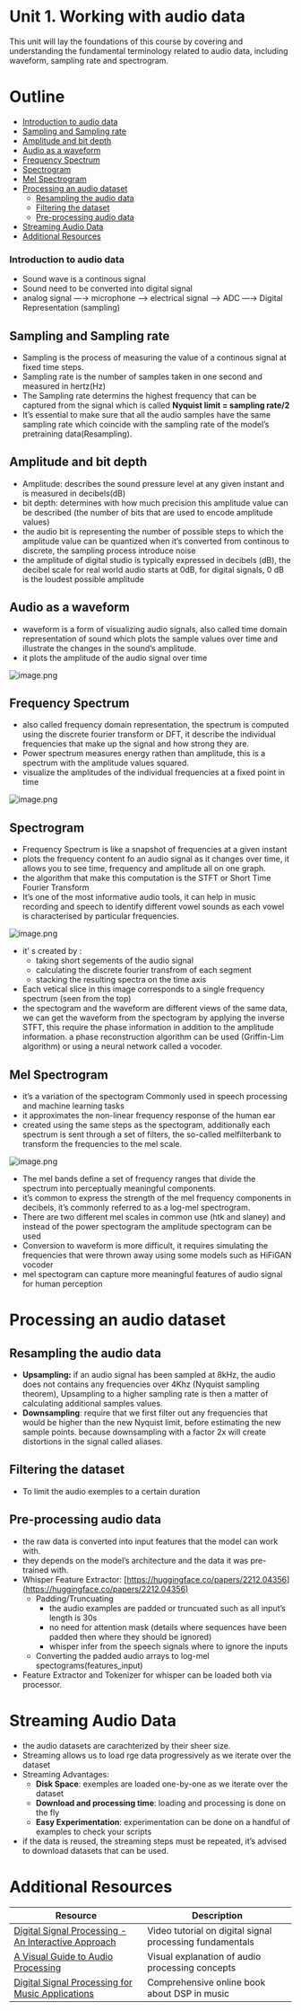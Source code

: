 # Unit 1. Working with audio data

This unit will lay the foundations of this course by covering and understanding the fundamental terminology related to audio data, including waveform, sampling rate and spectrogram.


# Outline

- [Introduction to audio data](#introduction-to-audio-data)
- [Sampling and Sampling rate](#sampling-and-sampling-rate)
- [Amplitude and bit depth](#amplitude-and-bit-depth)
- [Audio as a waveform](#audio-as-a-waveform)
- [Frequency Spectrum](#frequency-spectrum)
- [Spectrogram](#spectrogram)
- [Mel Spectrogram](#mel-spectrogram)
- [Processing an audio dataset](#processing-an-audio-dataset)
    - [Resampling the audio data](#resampling-the-audio-data)
    - [Filtering the dataset](#filtering-the-dataset)
    - [Pre-processing audio data](#pre-processing-audio-data)
- [Streaming Audio Data](#streaming-audio-data)
- [Additional Resources](#additional-resources)



### Introduction to audio data

- Sound wave  is a continous signal
- Sound need to be converted into digital signal
- analog signal —→ microphone —> electrical signal —> ADC —→ Digital Representation (sampling)

## Sampling and Sampling rate

- Sampling is the process of measuring the value of a continous signal at fixed time steps.
- Sampling rate is the number of samples taken in one second and measured in hertz(Hz)
- The Sampling rate determins the highest frequency that can be captured from the signal which is  called **Nyquist limit = sampling rate/2**
- It’s essential to make sure that all the audio samples have the same sampling rate which coincide with the sampling rate of the model’s pretraining data(Resampling).

## Amplitude and bit depth

- Amplitude: describes the sound pressure level at any given instant and is measured in decibels(dB)
- bit depth: determines with how much precision this amplitude value can be described (the number of bits that are used to encode amplitude values)
- the audio bit is representing the number of possible steps to which the amplitude value can be quantized when it’s converted from continous to discrete, the sampling process introduce noise
- the amplitude of digital studio is typically expressed in decibels (dB), the decibel scale for real world audio starts at 0dB, for digital signals, 0 dB is the loudest possible amplitude

## Audio as a waveform

- waveform is a form of visualizing audio signals, also called time domain representation of sound which plots the sample values over time and illustrate the changes in the sound’s amplitude.
- it plots the amplitude of the audio signal over time

![image.png](Unit1-Image/image.png)

## Frequency Spectrum

- also called frequency domain representation, the spectrum is computed using the discrete fourier transform or DFT, it describe the individual frequencies that make up the signal and how strong they are.
- Power spectrum measures energy rathen than amplitude, this is a spectrum with the amplitude values squared.
- visualize the amplitudes of the individual frequencies at a fixed point in time

![image.png](Unit1-Image/image%201.png)

## Spectrogram

- Frequency Spectrum is like a snapshot of frequencies at a given instant
- plots the frequency content fo an audio signal as it changes  over time, it allows you to see time, frequency and amplitude all on one graph.
- the algorithm that make this computation is the STFT or Short Time Fourier Transform
- It’s one of the most informative audio tools, it can help in music recording and speech to identify different vowel sounds as each vowel is characterised by particular frequencies.

![image.png](Unit1-Image/image%202.png)


- it’ s created by :
    - taking short segements of the audio signal
    - calculating the discrete fourier transfrom of each segment
    - stacking the resulting spectra on the time axis
- Each vetical slice in this image corresponds to a single frequency spectrum (seen from the top)
- the spectogram and the waveform are different views of the same data, we can get the waveform from the spectogram by applying the inverse STFT, this require the phase information  in addition to the amplitude information. a phase reconstruction algorithm can be used (Griffin-Lim algorithm)  or using a neural network called a vocoder.

## Mel Spectrogram

- it’s a variation of the spectogram Commonly used in speech processing and machine learning tasks
- it approximates the non-linear frequency response of the human ear
- created using the same steps as the spectogram, additionally each spectrum is sent through a set of filters, the so-called melfilterbank    to transform the frequencies to the mel scale.

![image.png](Unit1-Image/image%203.png)

- The mel bands define a set of frequency ranges that divide the spectrum into perceptually meaningful components.
- it’s common to express the strength of the mel frequency components in decibels, it’s commonly referred to as a log-mel spectrogram.
- There are two different mel scales in common use (htk and slaney) and instead of the power spectogram the amplitude spectogram can be used
- Conversion to waveform is more difficult, it requires simulating the frequencies that were thrown away using some models such as HiFiGAN vocoder
- mel spectogram can capture more meaningful features of audio signal for human perception

# Processing an audio dataset

## Resampling the audio data

- **Upsampling:** if an audio signal has been sampled at 8kHz, the audio does not contains any frequencies over 4Khz (Nyquist sampling theorem), Upsampling to a higher sampling rate is then a matter of calculating additional samples values.
- **Downsampling**: require that we first filter out any frequencies that would be higher than the new Nyquist limit, before estimating the new sample points. because downsampling with a factor 2x will create distortions in the signal called aliases.

## Filtering the dataset

- To limit the audio exemples to a certain duration

## Pre-processing audio data

- the raw data is converted into input features that the model can work with.
- they depends on the model’s architecture and the data it was pre-trained with.
- Whisper Feature Extractor:  [https://huggingface.co/papers/2212.04356](https://huggingface.co/papers/2212.04356)
    - Padding/Truncuating
        - the audio examples  are padded or truncuated such as all input’s length is 30s
        - no need for attention mask (details where sequences have been padded then where they should be ignored)
        - whisper infer from the speech signals where to ignore the inputs
    - Converting the padded audio arrays to log-mel spectograms(features_input)
- Feature Extractor and Tokenizer for whisper  can be loaded both via processor.

# Streaming Audio Data

- the audio datasets are carachterized by their sheer size.
- Streaming allows us to load rge data progressively as we iterate over the dataset
- Streaming Advantages:
    - **Disk Space**: exemples are loaded one-by-one as we iterate over the dataset
    - **Download and processing time**: loading and processing is done on the fly
    - **Easy Experimentation**: experimentation can be done on a handful of examples to check your scripts
- if the data is reused, the streaming steps must be repeated, it’s advised to download datasets that can be used.

# Additional Resources

| Resource | Description |
|----------|-------------|
| [Digital Signal Processing - An Interactive Approach](https://youtu.be/cIQ9IXSUzuM) | Video tutorial on digital signal processing fundamentals |
| [A Visual Guide to Audio Processing](https://www.youtube.com/watch?v=wqkKResXWB8) | Visual explanation of audio processing concepts |
| [Digital Signal Processing for Music Applications](https://brianmcfee.net/dstbook-site/content/intro.html) | Comprehensive online book about DSP in music |




